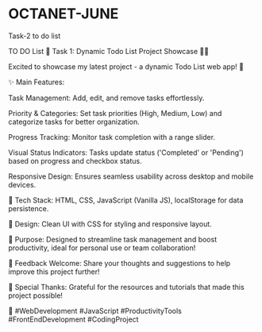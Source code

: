 # OCTANET-JUNE
Task-2 to do list 

TO DO List
🚀 Task 1: Dynamic Todo List Project Showcase 📝✨

Excited to showcase my latest project - a dynamic Todo List web app! 🎯

✨ Main Features:

Task Management: Add, edit, and remove tasks effortlessly.

Priority & Categories: Set task priorities (High, Medium, Low) and categorize tasks for better organization.

Progress Tracking: Monitor task completion with a range slider.

Visual Status Indicators: Tasks update status ('Completed' or 'Pending') based on progress and checkbox status.

Responsive Design: Ensures seamless usability across desktop and mobile devices.

🔧 Tech Stack: HTML, CSS, JavaScript (Vanilla JS), localStorage for data persistence.

🎨 Design: Clean UI with CSS for styling and responsive layout.

📝 Purpose: Designed to streamline task management and boost productivity, ideal for personal use or team collaboration!

🌟 Feedback Welcome: Share your thoughts and suggestions to help improve this project further!

🙌 Special Thanks: Grateful for the resources and tutorials that made this project possible!

📲 #WebDevelopment #JavaScript #ProductivityTools #FrontEndDevelopment #CodingProject
